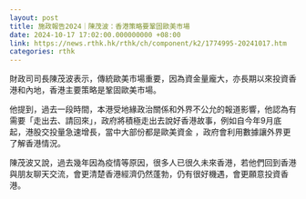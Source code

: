 ```yaml
---
layout: post
title: 施政報告2024｜陳茂波：香港策略要鞏固歐美市場
date: 2024-10-17 17:02:00.000000000 +08:00
link: https://news.rthk.hk/rthk/ch/component/k2/1774995-20241017.htm
categories: rthk
---
```


財政司司長陳茂波表示，傳統歐美市場重要，因為資金量龐大，亦長期以來投資香港和內地，香港主要策略是鞏固歐美市場。

他提到，過去一段時間，本港受地緣政治關係和外界不公允的報道影響，他認為有需要「走出去、請回來」，政府將積極走出去說好香港故事，例如自今年9月底起，港股交投量急速增長，當中大部份都是歐美資金 ，政府會利用數據讓外界更了解香港情況。

陳茂波又說，過去幾年因為疫情等原因，很多人已很久未來香港，若他們回到香港與朋友聊天交流，會更清楚香港經濟仍然蓬勃，仍有很好機遇，會更願意投資香港。
